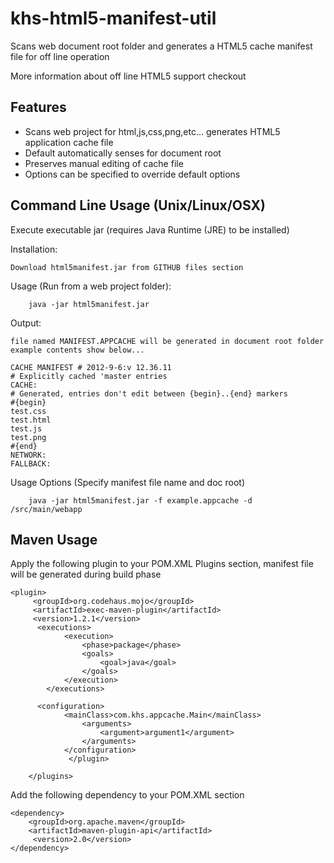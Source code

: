 khs-html5-manifest-util
=======================

Scans web document root folder and generates a HTML5 cache manifest file for off line operation

More information about off line HTML5 support checkout 

Features
--------
 * Scans web project for html,js,css,png,etc... generates HTML5 application cache file
 * Default automatically senses for document root
 * Preserves manual editing of cache file
 * Options can be specified to override default options

Command Line Usage (Unix/Linux/OSX)
-----------------------------------
Execute executable jar (requires Java Runtime (JRE) to be installed)

Installation:

	Download html5manifest.jar from GITHUB files section

Usage (Run from a web project folder): 

		java -jar html5manifest.jar

Output: 

	file named MANIFEST.APPCACHE will be generated in document root folder 
	example contents show below...
	
	CACHE MANIFEST # 2012-9-6:v 12.36.11
	# Explicitly cached 'master entries 
	CACHE:
	# Generated, entries don't edit between {begin}..{end} markers
	#{begin}
	test.css
	test.html
	test.js
	test.png
	#{end}
	NETWORK:
	FALLBACK:
	
Usage Options (Specify manifest file name and doc root)

		java -jar html5manifest.jar -f example.appcache -d /src/main/webapp


Maven Usage
-----------

Apply the following plugin to your POM.XML Plugins section, manifest file will be generated during build phase

	<plugin>
         <groupId>org.codehaus.mojo</groupId>
         <artifactId>exec-maven-plugin</artifactId>
         <version>1.2.1</version>  
          <executions>
                <execution>
                    <phase>package</phase>
                    <goals>
                        <goal>java</goal>
                    </goals>
                </execution>
            </executions>
                
          <configuration>
                <mainClass>com.khs.appcache.Main</mainClass>
                    <arguments>
                        <argument>argument1</argument>
                    </arguments>
                </configuration> 
           		 </plugin>
      		       		
    	</plugins>


Add the following dependency to your POM.XML <dependencies> section

	<dependency>
   		<groupId>org.apache.maven</groupId>
   		<artifactId>maven-plugin-api</artifactId>
  		 <version>2.0</version>
	</dependency>









